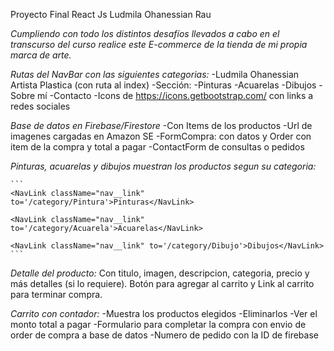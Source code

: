 

Proyecto Final React Js
Ludmila Ohanessian Rau 


*Cumpliendo con todo los distintos desafíos llevados a cabo en el transcurso del curso realice este E-commerce de la tienda de mi propia marca de arte.*


*Rutas del NavBar con las siguientes categorias:*
-Ludmila Ohanessian Artista Plastica (con ruta al index)
-Sección:
-Pinturas
-Acuarelas
-Dibujos
-Sobre mí
-Contacto 
-Icons de https://icons.getbootstrap.com/ con links a redes sociales 


*Base de datos en Firebase/Firestore*
-Con Items de los productos
-Url de imagenes cargadas en Amazon SE 
-FormCompra: con datos y Order con item de la compra y total a pagar
-ContactForm de consultas o pedidos


*Pinturas, acuarelas y dibujos muestran los productos segun su categoria:*

    ``` 
    <NavLink className="nav__link" to='/category/Pintura'>Pinturas</NavLink>

    <NavLink className="nav__link" to='/category/Acuarela'>Acuarelas</NavLink>

    <NavLink className="nav__link" to='/category/Dibujo'>Dibujos</NavLink>
    ```


*Detalle del producto:*
Con titulo, imagen, descripcion, categoria, precio y más detalles (si lo requiere).
Botón para agregar al carrito y Link al carrito para terminar compra.


*Carrito con contador:*
-Muestra los productos elegidos
-Eliminarlos
-Ver el monto total a pagar
-Formulario para completar la compra con envio de order de compra a base de datos
-Numero de pedido con la ID de firebase





